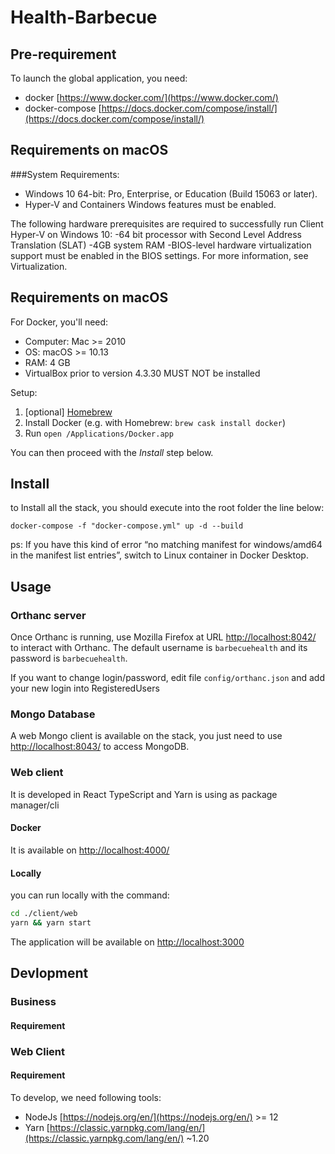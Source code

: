 # Health-Barbecue

## Pre-requirement

To launch the global application, you need:
- docker [https://www.docker.com/](https://www.docker.com/)
- docker-compose [https://docs.docker.com/compose/install/](https://docs.docker.com/compose/install/)

## Requirements on macOS

###System Requirements:

- Windows 10 64-bit: Pro, Enterprise, or Education (Build 15063 or later).
- Hyper-V and Containers Windows features must be enabled.

The following hardware prerequisites are required to successfully run Client Hyper-V on Windows 10:
-64 bit processor with Second Level Address Translation (SLAT)
-4GB system RAM
-BIOS-level hardware virtualization support must be enabled in the BIOS settings. For more information, see Virtualization.
	
## Requirements on macOS

For Docker, you'll need:

- Computer: Mac >= 2010
- OS: macOS >= 10.13
- RAM: 4 GB
- VirtualBox prior to version 4.3.30 MUST NOT be installed

Setup:

1. [optional] [Homebrew](https://brew.sh)
2. Install Docker (e.g. with Homebrew: `brew cask install docker`)
3. Run `open /Applications/Docker.app`

You can then proceed with the *Install* step below.

## Install

to Install all the stack, you should execute into the root folder the line below:

```shell
docker-compose -f "docker-compose.yml" up -d --build
```

ps: If you have this kind of error “no matching manifest for windows/amd64 in the manifest list entries”, switch to Linux container in Docker Desktop.
## Usage

### Orthanc server

Once Orthanc is running, use Mozilla Firefox at URL [http://localhost:8042/](http://localhost:8042/) to interact with Orthanc. The default username is `barbecuehealth` and its password is `barbecuehealth`.

If you want to change login/password, edit file `config/orthanc.json` and add your new login into RegisteredUsers

### Mongo Database

A web Mongo client is available on the stack, you just need to use [http://localhost:8043/](http://localhost:8043/) to access MongoDB.

### Web client

It is developed in React TypeScript and Yarn is using as package manager/cli

#### Docker

It is available on [http://localhost:4000/](http://localhost:4000/)

#### Locally

you can run locally with the command:

```bash
cd ./client/web
yarn && yarn start
```

The application will be available on [http://localhost:3000](http://localhost:3000)

## Devlopment

### Business

#### Requirement

### Web Client

#### Requirement

To develop, we need following tools:
 - NodeJs [https://nodejs.org/en/](https://nodejs.org/en/) >= 12
 - Yarn [https://classic.yarnpkg.com/lang/en/](https://classic.yarnpkg.com/lang/en/) ~1.20

